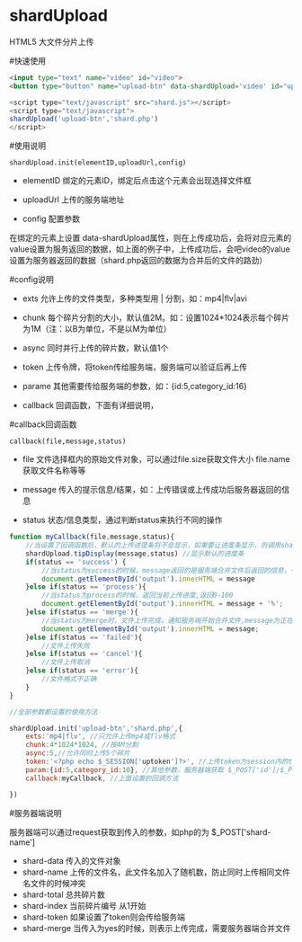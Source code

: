 # shardUpload
HTML5 大文件分片上传

#快速使用
```html
<input type="text" name="video" id="video">
<button type="button" name="upload-btn" data-shardUpload='video' id="upload-btn">上传</button>
```
```javascript
<script type="text/javascript" src="shard.js"></script>
<script type="text/javascript">
shardUpload('upload-btn','shard.php')
</script>
```

#使用说明

```
shardUpload.init(elementID,uploadUrl,config)
```

- elementID 绑定的元素ID，绑定后点击这个元素会出现选择文件框

- uploadUrl 上传的服务端地址

- config 配置参数

在绑定的元素上设置 data-shardUpload属性，则在上传成功后，会将对应元素的value设置为服务返回的数据，如上面的例子中，上传成功后，会吧video的value设置为服务器返回的数据（shard.php返回的数据为合并后的文件的路劲）


#config说明

- exts 允许上传的文件类型，多种类型用 | 分割，如：mp4|flv|avi

- chunk 每个碎片分割的大小，默认值2M。如：设置1024*1024表示每个碎片为1M（注：以B为单位，不是以M为单位）

- async 同时并行上传的碎片数，默认值1个

- token 上传令牌，将token传给服务端，服务端可以验证后再上传

- parame 其他需要传给服务端的参数，如：{id:5,category_id:16}

- callback 回调函数，下面有详细说明，

#callback回调函数

```
callback(file,message,status)
```

- file 文件选择框内的原始文件对象，可以通过file.size获取文件大小 file.name获取文件名称等等

- message 传入的提示信息/结果，如：上传错误或上传成功后服务器返回的信息

- status 状态/信息类型，通过判断status来执行不同的操作

```javascript
function myCallback(file,message,status){
	//当设置了回调函数后，默认的上传进度条将不会显示，如果要让进度条显示，则调用shardUpload.tipDisplay(message,status)
	shardUpload.tipDisplay(message,status) //显示默认的进度条
	if(status == 'success') {
		//当status为success的时候，message返回的是服务端合并文件后返回的信息，一般为合并的文件名称
		document.getElementById('output').innerHTML = message
	}else if(status == 'process'){
        //当status为process的时候，返回当前上传进度,返回0-100
        document.getElementById('output').innerHTML = message + '%';
    }else if(status == 'merge'){
		//当status为merge时，文件上传完成，通知服务端开始合并文件,message为正在合并文件
		document.getElementById('output').innerHTML = message;
	}else if(status == 'failed'){
		//文件上传失败
	}else if(status == 'cancel'){
        //文件上传取消
    }else if(status == 'error'){
		//文件格式不正确
	}
}

//全部参数都设置的使用方法

shardUpload.init('upload-btn','shard.php',{
	exts:'mp4|flv', //只允许上传mp4或flv格式
	chunk:4*1024*1024, //按4M分割
	async:5,//允许同时上传5个碎片
	token:'<?php echo $_SESSION['uptoken']?>', //上传token为session内的token，服务器端判断 $_POST['shard-token'] == $_SESSION['uptoken']
	param:{id:5,category_id:10}, //其他参数，服务器端获取 $_POST['id']/$_POST['category_id']
	callback:myCallback, //上面设置的回调方法

})

```
#服务器端说明

服务器端可以通过request获取到传入的参数，如php的为 $_POST['shard-name']

- shard-data 传入的文件对象
- shard-name 上传的文件名，此文件名加入了随机数，防止同时上传相同文件名文件的时候冲突
- shard-total 总共碎片数
- shard-index 当前碎片编号 从1开始
- shard-token 如果设置了token则会传给服务端
- shard-merge 当传入为yes的时候，则表示上传完成，需要服务器端合并文件





